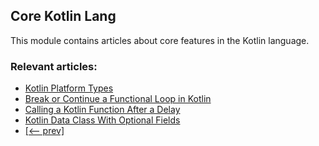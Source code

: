 ## Core Kotlin Lang

This module contains articles about core features in the Kotlin language.

### Relevant articles:
- [Kotlin Platform Types](https://www.baeldung.com/kotlin/platform-types)
- [Break or Continue a Functional Loop in Kotlin](https://www.baeldung.com/kotlin/break-continue-functional-loop)
- [Calling a Kotlin Function After a Delay](https://www.baeldung.com/kotlin/call-function-after-delay)
- [Kotlin Data Class With Optional Fields](https://www.baeldung.com/kotlin/data-class-optional-fields)
- [[<-- prev]](/core-kotlin-modules/core-kotlin-lang-2)
